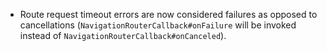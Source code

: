 - Route request timeout errors are now considered failures as opposed to cancellations (`NavigationRouterCallback#onFailure` will be invoked instead of `NavigationRouterCallback#onCanceled`).